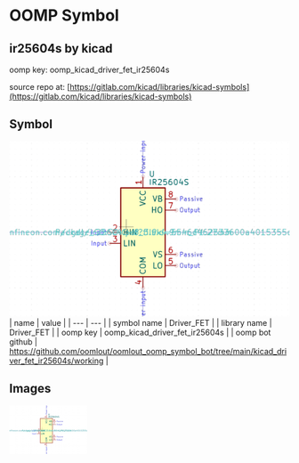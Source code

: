# OOMP Symbol  
## ir25604s  by kicad  
  
oomp key: oomp_kicad_driver_fet_ir25604s  
  
source repo at: [https://gitlab.com/kicad/libraries/kicad-symbols](https://gitlab.com/kicad/libraries/kicad-symbols)  
## Symbol  
  
[![working.png](working_600.png)](working.png)  
| name | value | 
| --- | --- | 
| symbol name | Driver_FET | 
| library name | Driver_FET | 
| oomp key | oomp_kicad_driver_fet_ir25604s | 
| oomp bot github | https://github.com/oomlout/oomlout_oomp_symbol_bot/tree/main/kicad_driver_fet_ir25604s/working | 
## Images  
  
[![working.png](working_140.png)](working.png)  
